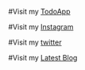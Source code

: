 #Visit my [TodoApp](https://mishrashritodoapp.netlify.app/)

#Visit my [Instagram](instagram.com/mishrashrihere)

#Visit my [twitter](twitter.com/mishrashrihere)

#Visit my [Latest Blog](https://mishrashricodes.hashnode.dev/)
